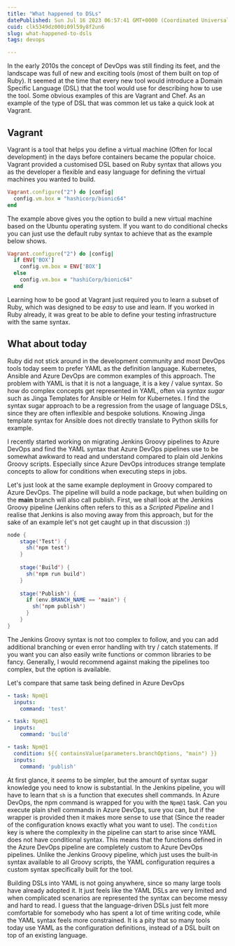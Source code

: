 ```yaml
---
title: "What happened to DSLs"
datePublished: Sun Jul 16 2023 06:57:41 GMT+0000 (Coordinated Universal Time)
cuid: clk5349dz000i09l59y8f2un6
slug: what-happened-to-dsls
tags: devops

---
```


In the early 2010s the concept of DevOps was still finding its feet, and the landscape was full of new and exciting tools (most of them built on top of Ruby). It seemed at the time that every new tool would introduce a Domain Specific Language (DSL) that the tool would use for describing how to use the tool. Some obvious examples of this are Vagrant and Chef. As an example of the type of DSL that was common let us take a quick look at Vagrant.

## Vagrant

Vagrant is a tool that helps you define a virtual machine (Often for local development) in the days before containers became the popular choice. Vagrant provided a customised DSL based on Ruby syntax that allows you as the developer a flexible and easy language for defining the virtual machines you wanted to build.

```ruby
Vagrant.configure("2") do |config|
  config.vm.box = "hashicorp/bionic64"
end
```

The example above gives you the option to build a new virtual machine based on the Ubuntu operating system. If you want to do conditional checks you can just use the default ruby syntax to achieve that as the example below shows.

```ruby
Vagrant.configure("2") do |config|
  if ENV['BOX']
    config.vm.box = ENV['BOX']
  else
    config.vm.box = "hashiCorp/bionic64"
  end
```

Learning how to be good at Vagrant just required you to learn a subset of Ruby, which was designed to be *easy* to use and learn. If you worked in Ruby already, it was great to be able to define your testing infrastructure with the same syntax.

## What about today

Ruby did not stick around in the development community and most DevOps tools today seem to prefer YAML as the definition language. Kubernetes, Ansible and Azure DevOps are common examples of this approach. The problem with YAML is that it is not a language, it is a key / value syntax. So how do complex concepts get represented in YAML, often via *syntax sugar* such as Jinga Templates for Ansible or Helm for Kubernetes. I find the syntax sugar approach to be a regression from the usage of language DSLs, since they are often inflexible and bespoke solutions. Knowing Jinga template syntax for Ansible does not directly translate to Python skills for example.

I recently started working on migrating Jenkins Groovy pipelines to Azure DevOps and find the YAML syntax that Azure DevOps pipelines use to be somewhat awkward to read and understand compared to plain old Jenkins Groovy scripts. Especially since Azure DevOps introduces strange template concepts to allow for conditions when executing steps in jobs.

Let's just look at the same example deployment in Groovy compared to Azure DevOps. The pipeline will build a node package, but when building on the **main** branch will also call publish. First, we shall look at the Jenkins Groovy pipeline (Jenkins often refers to this as a *Scripted Pipeline* and I realise that Jenkins is also moving away from this approach, but for the sake of an example let's not get caught up in that discussion :))

```java
node {
    stage('Test') {
      sh('npm test')
    }
    
    stage('Build') {
      sh('npm run build')
    }
    
    stage('Publish') {
      if (env.BRANCH_NAME == 'main') {
        sh('npm publish')
      }
    }
}
```

The Jenkins Groovy syntax is not too complex to follow, and you can add additional branching or even error handling with try / catch statements. If you want you can also easily write functions or common libraries to be fancy. Generally, I would recommend against making the pipelines too complex, but the option is available.

Let's compare that same task being defined in Azure DevOps

```yaml
- task: Npm@1
  inputs:
    command: 'test'

- task: Npm@1
  inputs:
    command: 'build'

- task: Npm@1
  condition: ${{ containsValue(parameters.branchOptions, "main") }}
  inputs:
    command: 'publish'
```

At first glance, it *seems* to be simpler, but the amount of syntax sugar knowledge you need to know is substantial. In the Jenkins pipeline, you will have to learn that `sh` is a function that executes shell commands. In Azure DevOps, the npm command is wrapped for you with the `Npm@1` task. Can you execute plain shell commands in Azure DevOps, sure you can, but if the wrapper is provided then it makes more sense to use that (Since the reader of the configuration knows exactly what you want to use). The `condition` key is where the complexity in the pipeline can start to arise since YAML does not have conditional syntax. This means that the functions defined in the Azure DevOps pipeline are completely custom to Azure DevOps pipelines. Unlike the Jenkins Groovy pipeline, which just uses the built-in syntax available to all Groovy scripts, the YAML configuration requires a custom syntax specifically built for the tool.

Building DSLs into YAML is not going anywhere, since so many large tools have already adopted it. It just feels like the YAML DSLs are very limited and when complicated scenarios are represented the syntax can become messy and hard to read. I guess that the language-driven DSLs just felt more comfortable for somebody who has spent a lot of time writing code, while the YAML syntax feels more constrained. It is a pity that so many tools today use YAML as the configuration definitions, instead of a DSL built on top of an existing language.